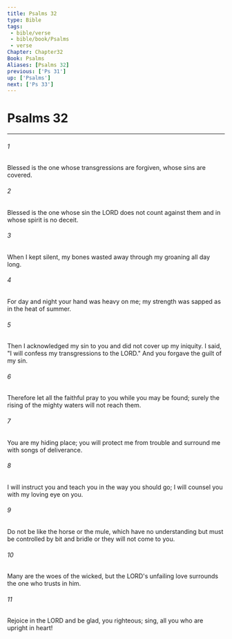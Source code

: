 ```yaml
---
title: Psalms 32
type: Bible
tags:
 - bible/verse
 - bible/book/Psalms
 - verse
Chapter: Chapter32
Book: Psalms
Aliases: [Psalms 32]
previous: ['Ps 31']
up: ['Psalms']
next: ['Ps 33']
---
```

# Psalms 32

***


###### 1 
Blessed is the one whose transgressions are forgiven, whose sins are covered. 

###### 2 
Blessed is the one whose sin the LORD does not count against them and in whose spirit is no deceit. 

###### 3 
When I kept silent, my bones wasted away through my groaning all day long. 

###### 4 
For day and night your hand was heavy on me; my strength was sapped as in the heat of summer. 

###### 5 
Then I acknowledged my sin to you and did not cover up my iniquity. I said, "I will confess my transgressions to the LORD." And you forgave the guilt of my sin. 

###### 6 
Therefore let all the faithful pray to you while you may be found; surely the rising of the mighty waters will not reach them. 

###### 7 
You are my hiding place; you will protect me from trouble and surround me with songs of deliverance. 

###### 8 
I will instruct you and teach you in the way you should go; I will counsel you with my loving eye on you. 

###### 9 
Do not be like the horse or the mule, which have no understanding but must be controlled by bit and bridle or they will not come to you. 

###### 10 
Many are the woes of the wicked, but the LORD's unfailing love surrounds the one who trusts in him. 

###### 11 
Rejoice in the LORD and be glad, you righteous; sing, all you who are upright in heart! 

